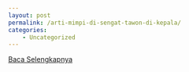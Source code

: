 ```yaml
---
layout: post
permalink: /arti-mimpi-di-sengat-tawon-di-kepala/
categories:
    - Uncategorized
---
```


[Baca Selengkapnya](/10)